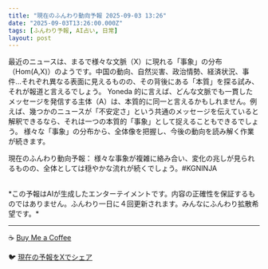 ```yaml
---
title: "現在のふんわり動向予報 2025-09-03 13:26"
date: "2025-09-03T13:26:00.000Z"
tags: [ふんわり予報, AI占い, 日常]
layout: post
---
```


最近のニュースは、まるで様々な文脈（X）に現れる「事象」の分布（Hom(A,X)）のようです。中国の動向、自然災害、政治情勢、経済状況、事件…それぞれ異なる表面に見えるものの、その背後にある「本質」を探る試み、それが報道と言えるでしょう。  Yoneda 的に言えば、どんな文脈でも一貫したメッセージを発信する主体（A）は、本質的に同一と言えるかもしれません。例えば、幾つかのニュースが「不安定さ」という共通のメッセージを伝えていると解釈できるなら、それは一つの本質的「事象」として捉えることもできるでしょう。  様々な「事象」の分布から、全体像を把握し、今後の動向を読み解く作業が続きます。

現在のふんわり動向予報：
様々な事象が複雑に絡み合い、変化の兆しが見られるものの、全体としては穏やかな流れが続くでしょう。#KGNINJA

<br>
*この予報はAIが生成したエンターテイメントです。内容の正確性を保証するものではありません。ふんわり一日に４回更新されます。みんなにふんわり拡散希望です。*

---
☕️ [Buy Me a Coffee](https://www.buymeacoffee.com/kgninja)

🐦 [現在の予報をXでシェア](https://twitter.com/intent/tweet?text=%E7%8F%BE%E5%9C%A8%E3%81%AE%E3%81%B5%E3%82%93%E3%82%8F%E3%82%8A%E4%BA%88%E5%A0%B1%3A%20%E3%80%8C%E6%9C%80%E8%BF%91%E3%81%AE%E3%83%8B%E3%83%A5%E3%83%BC%E3%82%B9%E3%81%AF%E3%80%81%E3%81%BE%E3%82%8B%E3%81%A7%E6%A7%98%E3%80%85%E3%81%AA%E6%96%87%E8%84%88%EF%BC%88X%EF%BC%89%E3%81%AB%E7%8F%BE%E3%82%8C%E3%82%8B%E3%80%8C%E4%BA%8B%E8%B1%A1%E3%80%8D%E3%81%AE%E5%88%86%E5%B8%83%EF%BC%88Hom(A%2CX)%EF%BC%89%E3%81%AE%E3%82%88%E3%81%86%E3%81%A7%E3%81%99%E3%80%82%E3%80%8D%23KGNINJA%20%E7%B6%9A%E3%81%8D%E3%81%AF%E3%83%96%E3%83%AD%E3%82%B0%E3%81%A7%EF%BC%81%F0%9F%91%87&url=https%3A%2F%2Fkg-ninja.github.io%2FFunwariyoso%2F)
